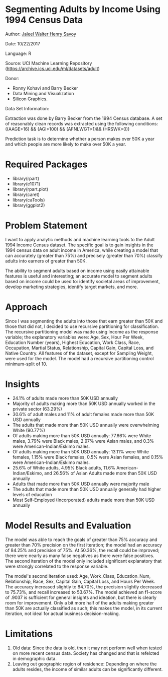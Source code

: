 # Segmenting Adults by Income Using 1994 Census Data
Author:   [Jaleel Walter Henry Savoy](mailto:jaleelwsavoy@outlook.com)

Date:     10/22/2017

Language: R

Source: UCI Machine Learning Repository (https://archive.ics.uci.edu/ml/datasets/adult)

Donor: 

- Ronny Kohavi and Barry Becker 
- Data Mining and Visualization 
- Silicon Graphics. 


Data Set Information:

Extraction was done by Barry Becker from the 1994 Census database. A set of reasonably clean records was extracted using the following conditions: ((AAGE>16) && (AGI>100) && (AFNLWGT>1)&& (HRSWK>0)) 

Prediction task is to determine whether a person makes over 50K a year and which people are more likely to make over 50K a year.

# Required Packages
* library(rpart)
* library(e1071)
* library(rpart.plot)
* library(caret)
* library(caTools)
* library(ggplot2)

# Problem Statement
I want to apply analytic methods and machine learning tools to the Adult 1994 Income Census dataset. The specific goal is to gain insights in the 1994 census data on adult income in America, while creating a model that can accurately (greater than 75%) and precisely (greater than 70%) classify adults into earners of greater than 50K. 

The ability to segment adults based on income using easily attainable features is useful and interesting; an accurate model to segment adults based on income could be used to: identify societal areas of improvement, develop marketing strategies, identify target markets, and more. 

# Approach
Since I was segmenting the adults into those that earn greater than 50K and those that did not, I decided to use recursive partitioning for classification. The recursive partitioning model was made using Income as the response variable; the explanatory variables were: Age, Sex, Hour Per Week, Education Number (years), Highest Education, Work Class, Race, Occupation, Martial Status, Relationship, Capital Gain, Capital Loss, and Native Country. All features of the dataset, except for Sampling Weight, were used for the model. The model had a recursive partitioning control minimum-split of 10.

# Insights
* 24.1% of adults made more than 50K USD annually
* Majority of adults making more than 50K USD annually worked in the private sector (63.29%)
* 30.6% of adult males and 11% of adult females made more than 50K USD annually
* The adults that made more than 50K USD annually were overwhelming White (90.77%)
* Of adults making more than 50K USD annually: 77.66% were White males, 3.79% were Black males, 2.97% were Asian males, and 0.3% were American-Indian/Eskimo males. 
* Of adults making more than 50K USD annually: 13.11% were White females, 1.15% were Black females, 0.5% were Asian females, and 0.15% were American-Indian/Eskimo males. 
* 25.6% of White adults, 4.95% Black adults, 11.6% American-Indian/Eskimo, and 26.56% of Asian Adults made more than 50K USD annually
* Adults that made more than 50K USD annually were majority male
* The adults that made more than 50K USD annually generally had higher levels of education
* Most Self-Employed (Incorporated) adults made more than 50K USD annually

# Model Results and Evaluation
The model was able to reach the goals of greater than 75% accuracy and greater than 70% precision on the first iteration; the model had an accuracy of 84.25% and precision of 75%. At 50.36%, the recall could be improved; there were nearly as many false negatives as there were false positives. The second iteration of the model only included significant explanatory that were strongly correlated to the response variable. 

The model's second iteration used:  Age, Work_Class, Education_Num, Relationship, Race, Sex, Capital Gain, Capital Loss, and Hours Per Week. The accuracy increased slightly to 84.70%, the precision slightly decreased to 75.73%, and recall increased to 53.67%. The model achieved an f1-score of .9037 is sufficient for general insights and ideation, but there is clearly room for improvement. Only a bit more half of the adults making greater than 50K are actually classified as such; this makes the model, in its current iteration, not ideal for actual business decision-making.

# Limitations
1) Old data: Since the data is old, then it may not perform well when tested on more recent census data. Society has changed and that is refelcted in demographic data.
2) Leaving out geographic region of residence: Depending on where the adults resides, the income of similar adults can be significantly different.

